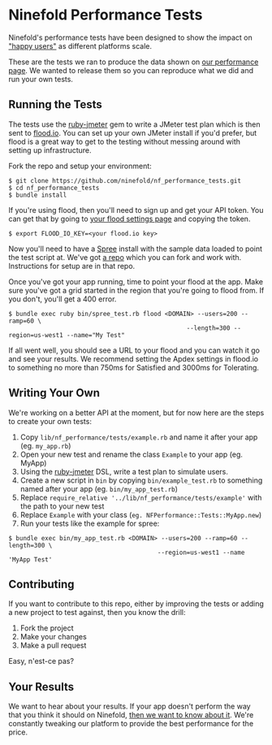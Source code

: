 Ninefold Performance Tests
==========================

Ninefold's performance tests have been designed to show the impact on 
["happy users"](https://help.ninefold.com/entries/22413845-Apdex-to-Measure-User-Satisfaction) as different platforms scale.

These are the tests we ran to produce the data shown on [our performance
page](http://ninefold.com/performance). We wanted to release them so you can reproduce what we did and run your own tests.

Running the Tests
-----------------

The tests use the [ruby-jmeter](https://github.com/flood-io/ruby-jmeter) gem to
write a JMeter test plan which is then sent to [flood.io](http://flood.io). You
can set up your own JMeter install if you'd prefer, but flood is a great way to
get to the testing without messing around with setting up infrastructure.

Fork the repo and setup your environment:   
```
$ git clone https://github.com/ninefold/nf_performance_tests.git
$ cd nf_performance_tests
$ bundle install
```

If you're using flood, then you'll need to sign up and get your API token. You
can get that by going to [your flood settings page](https://flood.io/dashboard/settings)
and copying the token.

```
$ export FLOOD_IO_KEY=<your flood.io key>
```

Now you'll need to have a [Spree](http://spreecommerce.com) install with
the sample data loaded to point the test script at. We've got [a
repo](https://github.com/ninefold/nf_performance_spree) which you can fork and work
with. Instructions for setup are in that repo.

Once you've got your app running, time to point your flood at the app. Make sure
you've got a grid started in the region that you're going to flood from. If you
don't, you'll get a 400 error.

```
$ bundle exec ruby bin/spree_test.rb flood <DOMAIN> --users=200 --ramp=60 \
                                                 --length=300 --region=us-west1 --name="My Test"
```

If all went well, you should see a URL to your flood and you can watch it go and
see your results. We recommend setting the Apdex settings in flood.io to
something no more than 750ms for Satisfied and 3000ms for Tolerating.

Writing Your Own
----------------

We're working on a better API at the moment, but for now here are the steps to
create your own tests:

1. Copy `lib/nf_performance/tests/example.rb` and name it after your app (eg.
   `my_app.rb`)
2. Open your new test and rename the class `Example` to your app (eg. MyApp)
3. Using the [ruby-jmeter](https://github.com/flood-io/ruby-jmeter) DSL,
   write a test plan to simulate users.
4. Create a new script in `bin` by copying `bin/example_test.rb` to something named
   after your app (eg. `bin/my_app_test.rb`)
5. Replace `require_relative '../lib/nf_performance/tests/example'` with the path
   to your new test
6. Replace `Example` with your class (`eg.
   NFPerformance::Tests::MyApp.new`)
7. Run your tests like the example for spree:

```
$ bundle exec bin/my_app_test.rb <DOMAIN> --users=200 --ramp=60 --length=300 \
                                         --region=us-west1 --name 'MyApp Test'
```


Contributing
------------
If you want to contribute to this repo, either by improving the tests or adding
a new project to test against, then you know the drill:

1. Fork the project
2. Make your changes
3. Make a pull request

Easy, n'est-ce pas?

Your Results
------------
We want to hear about your results. If your app doesn't perform the way that you
think it should on Ninefold, [then we want to know about it](http://ninefold.com/contact/). We're constantly
tweaking our platform to provide the best performance for the price.
